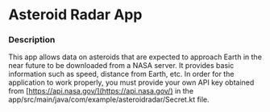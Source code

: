 # Asteroid Radar App

### Description

This app allows data on asteroids that are expected to approach Earth in the near future to be downloaded from a NASA server. It provides basic information such as speed, distance from Earth, etc.
In order for the application to work properly, you must provide your own API key obtained from [https://api.nasa.gov/](https://api.nasa.gov/) in the app/src/main/java/com/example/asteroidradar/Secret.kt file.
